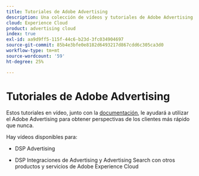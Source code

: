 ```yaml
---
title: Tutoriales de Adobe Advertising
description: Una colección de vídeos y tutoriales de Adobe Advertising.
cloud: Experience Cloud
product: advertising cloud
index: true
exl-id: aa9d9ff5-115f-44c6-b23d-3fc034904697
source-git-commit: 85b4e3bfe0e8182d6493217d867cdd6c305ca3d0
workflow-type: tm+mt
source-wordcount: '59'
ht-degree: 25%

---
```


# Tutoriales de Adobe Advertising 

Estos tutoriales en vídeo, junto con la [documentación](https://experienceleague.adobe.com/docs/advertising-cloud.html), le ayudará a utilizar el Adobe Advertising para obtener perspectivas de los clientes más rápido que nunca.

Hay vídeos disponibles para:

* DSP Advertising

* DSP Integraciones de Advertising y Advertising Search con otros productos y servicios de Adobe Experience Cloud

<!--
See other -learn tutorials landing pages to get ideas for additional content
-->
